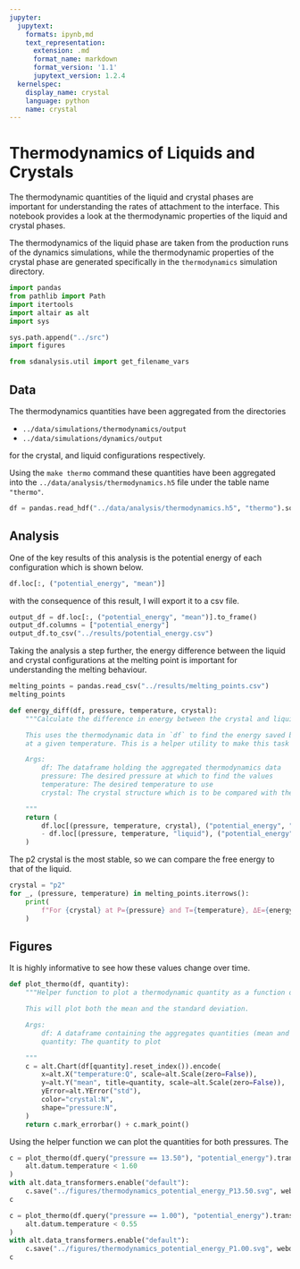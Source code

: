 ```yaml
---
jupyter:
  jupytext:
    formats: ipynb,md
    text_representation:
      extension: .md
      format_name: markdown
      format_version: '1.1'
      jupytext_version: 1.2.4
  kernelspec:
    display_name: crystal
    language: python
    name: crystal
---
```


# Thermodynamics of Liquids and Crystals

The thermodynamic quantities of the liquid and crystal phases
are important for understanding the rates of attachment to the interface.
This notebook provides a look at
the thermodynamic properties of the liquid and crystal phases.

The thermodynamics of the liquid phase
are taken from the production runs of the dynamics simulations,
while the thermodynamic properties of the crystal phase
are generated specifically in the `thermodynamics` simulation directory.

```python
import pandas
from pathlib import Path
import itertools
import altair as alt
import sys

sys.path.append("../src")
import figures

from sdanalysis.util import get_filename_vars
```

## Data

The thermodynamics quantities have been aggregated from the directories

- `../data/simulations/thermodynamics/output`
- `../data/simulations/dynamics/output`

for the crystal, and liquid configurations respectively.

Using the `make thermo` command these quantities
have been aggregated into
the `../data/analysis/thermodynamics.h5` file under the table name `"thermo"`.

```python
df = pandas.read_hdf("../data/analysis/thermodynamics.h5", "thermo").sort_index()
```

## Analysis

One of the key results of this analysis
is the potential energy of each configuration
which is shown below.

```python
df.loc[:, ("potential_energy", "mean")]
```

with the consequence of this result,
I will export it to a csv file.

```python
output_df = df.loc[:, ("potential_energy", "mean")].to_frame()
output_df.columns = ["potential_energy"]
output_df.to_csv("../results/potential_energy.csv")
```

Taking the analysis a step further,
the energy difference between
the liquid and crystal configurations
at the melting point
is important for understanding the melting behaviour.

```python
melting_points = pandas.read_csv("../results/melting_points.csv")
melting_points
```

```python
def energy_diff(df, pressure, temperature, crystal):
    """Calculate the difference in energy between the crystal and liquid states.

    This uses the thermodynamic data in `df` to find the energy saved by the crystal configuration
    at a given temperature. This is a helper utility to make this task simpler.

    Args:
        df: The dataframe holding the aggregated thermodynamics data
        pressure: The desired pressure at which to find the values
        temperature: The desired temperature to use
        crystal: The crystal structure which is to be compared with the liquid.

    """
    return (
        df.loc[(pressure, temperature, crystal), ("potential_energy", "mean")]
        - df.loc[(pressure, temperature, "liquid"), ("potential_energy", "mean")]
    )
```

The p2 crystal is the most stable,
so we can compare the free energy to that of the liquid.

```python
crystal = "p2"
for _, (pressure, temperature) in melting_points.iterrows():
    print(
        f"For {crystal} at P={pressure} and T={temperature}, ΔE={energy_diff(df, pressure, temperature, crystal):.3f}"
    )
```

## Figures

It is highly informative to see how these values change over time.

```python
def plot_thermo(df, quantity):
    """Helper function to plot a thermodynamic quantity as a function of temperature.

    This will plot both the mean and the standard deviation.

    Args:
        df: A dataframe containing the aggregates quantities (mean and std).
        quantity: The quantity to plot

    """
    c = alt.Chart(df[quantity].reset_index()).encode(
        x=alt.X("temperature:Q", scale=alt.Scale(zero=False)),
        y=alt.Y("mean", title=quantity, scale=alt.Scale(zero=False)),
        yError=alt.YError("std"),
        color="crystal:N",
        shape="pressure:N",
    )
    return c.mark_errorbar() + c.mark_point()
```

Using the helper function we can plot the quantities
for both pressures.
The

```python
c = plot_thermo(df.query("pressure == 13.50"), "potential_energy").transform_filter(
    alt.datum.temperature < 1.60
)
with alt.data_transformers.enable("default"):
    c.save("../figures/thermodynamics_potential_energy_P13.50.svg", webdriver="firefox")
c
```

```python
c = plot_thermo(df.query("pressure == 1.00"), "potential_energy").transform_filter(
    alt.datum.temperature < 0.55
)
with alt.data_transformers.enable("default"):
    c.save("../figures/thermodynamics_potential_energy_P1.00.svg", webdriver="firefox")
c
```
